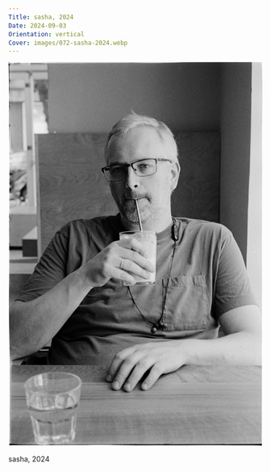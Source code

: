 ```yaml
---
Title: sasha, 2024
Date: 2024-09-03
Orientation: vertical
Cover: images/072-sasha-2024.webp
---
```


![sasha, 2024](images/072-sasha-2024@2x.webp)

sasha, 2024
